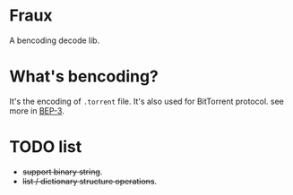 # Fraux
A bencoding decode lib.

# What's bencoding?
It's the encoding of `.torrent` file. It's also used for BitTorrent protocol. see more in [BEP-3](https://www.bittorrent.org/beps/bep_0003.html).

# TODO list
- ~~support binary string~~.
- ~~list / dictionary structure operations~~.
